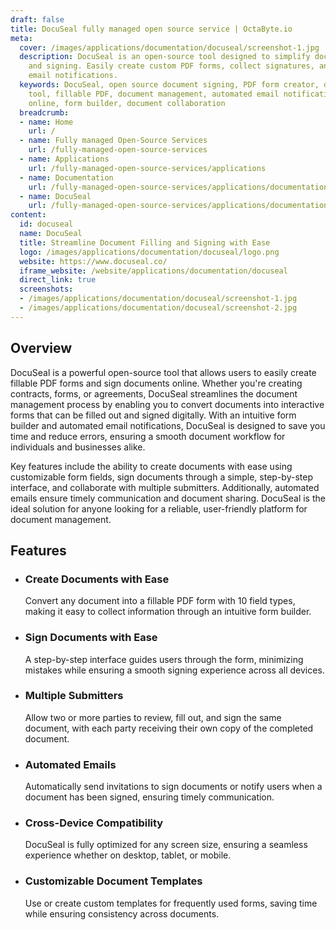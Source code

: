 ```yaml
---
draft: false
title: DocuSeal fully managed open source service | OctaByte.io
meta:
  cover: /images/applications/documentation/docuseal/screenshot-1.jpg
  description: DocuSeal is an open-source tool designed to simplify document filling
    and signing. Easily create custom PDF forms, collect signatures, and automate
    email notifications.
  keywords: DocuSeal, open source document signing, PDF form creator, digital signature
    tool, fillable PDF, document management, automated email notifications, sign documents
    online, form builder, document collaboration
  breadcrumb:
  - name: Home
    url: /
  - name: Fully managed Open-Source Services
    url: /fully-managed-open-source-services
  - name: Applications
    url: /fully-managed-open-source-services/applications
  - name: Documentation
    url: /fully-managed-open-source-services/applications/documentation
  - name: DocuSeal
    url: /fully-managed-open-source-services/applications/documentation/docuseal
content:
  id: docuseal
  name: DocuSeal
  title: Streamline Document Filling and Signing with Ease
  logo: /images/applications/documentation/docuseal/logo.png
  website: https://www.docuseal.co/
  iframe_website: /website/applications/documentation/docuseal
  direct_link: true
  screenshots:
  - /images/applications/documentation/docuseal/screenshot-1.jpg
  - /images/applications/documentation/docuseal/screenshot-2.jpg
---
```


## Overview

DocuSeal is a powerful open-source tool that allows users to easily create fillable PDF forms and sign documents online. Whether you're creating contracts, forms, or agreements, DocuSeal streamlines the document management process by enabling you to convert documents into interactive forms that can be filled out and signed digitally. With an intuitive form builder and automated email notifications, DocuSeal is designed to save you time and reduce errors, ensuring a smooth document workflow for individuals and businesses alike.

Key features include the ability to create documents with ease using customizable form fields, sign documents through a simple, step-by-step interface, and collaborate with multiple submitters. Additionally, automated emails ensure timely communication and document sharing. DocuSeal is the ideal solution for anyone looking for a reliable, user-friendly platform for document management.

## Features

- ### Create Documents with Ease

  Convert any document into a fillable PDF form with 10 field types, making it easy to collect information through an intuitive form builder.

- ### Sign Documents with Ease

  A step-by-step interface guides users through the form, minimizing mistakes while ensuring a smooth signing experience across all devices.

- ### Multiple Submitters

  Allow two or more parties to review, fill out, and sign the same document, with each party receiving their own copy of the completed document.

- ### Automated Emails

  Automatically send invitations to sign documents or notify users when a document has been signed, ensuring timely communication.

- ### Cross-Device Compatibility

  DocuSeal is fully optimized for any screen size, ensuring a seamless experience whether on desktop, tablet, or mobile.

- ### Customizable Document Templates

  Use or create custom templates for frequently used forms, saving time while ensuring consistency across documents.